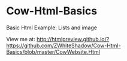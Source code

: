 # Cow-Html-Basics
Basic Html Example: Lists and image

View me at: http://htmlpreview.github.io/?https://github.com/ZWhiteShadow/Cow-Html-Basics/blob/master/CowWebsite.Html
